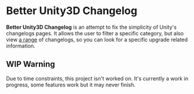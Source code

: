 # Better Unity3D Changelog

**Better Unity3D Changelog** is an attempt to fix the simplicity of Unity's changelogs pages.
It allows the user to filter a specific category, but also view [a range](https://better-unity-changelog.vercel.app/changelogs/2022.3.22/2022.3.25) of changelogs, so you can look for a specific upgrade related information.


## WIP Warning
Due to time constraints, this project isn't worked on. It's currently a work in progress, some features work but it may never finish.
